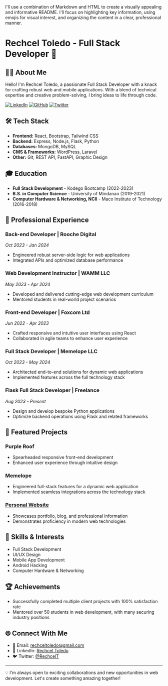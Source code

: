 <Thinking>
I'll use a combination of Markdown and HTML to create a visually appealing and informative README. I'll focus on highlighting key information, using emojis for visual interest, and organizing the content in a clear, professional manner.
</Thinking>

# Rechcel Toledo - Full Stack Developer 🚀
## 👨‍💻 About Me

Hello! I'm Rechcel Toledo, a passionate Full Stack Developer with a knack for crafting robust web and mobile applications. With a blend of technical expertise and creative problem-solving, I bring ideas to life through code.

[![LinkedIn](https://img.shields.io/badge/LinkedIn-0077B5?style=for-the-badge&logo=linkedin&logoColor=white)](https://www.linkedin.com/in/rechcel-toledo/)
[![GitHub](https://img.shields.io/badge/GitHub-100000?style=for-the-badge&logo=github&logoColor=white)](https://github.com/phcodesage)
[![Twitter](https://img.shields.io/badge/Twitter-1DA1F2?style=for-the-badge&logo=twitter&logoColor=white)](https://twitter.com/RechcelT)

## 🛠️ Tech Stack

- **Frontend:** React, Bootstrap, Tailwind CSS
- **Backend:** Express, Node.js, Flask, Python
- **Databases:** MongoDB, MySQL
- **CMS & Frameworks:** WordPress, Laravel
- **Other:** Git, REST API, FastAPI, Graphic Design

## 🎓 Education

- **Full Stack Development** - Kodego Bootcamp (2022-2023)
- **B.S. in Computer Science** - University of Mindanao (2019-2021)
- **Computer Hardware & Networking, NCII** - Maco Institute of Technology (2016-2018)

## 💼 Professional Experience

### Back-end Developer | Rooche Digital
*Oct 2023 - Jan 2024*
- Engineered robust server-side logic for web applications
- Integrated APIs and optimized database performance

### Web Development Instructor | WAMM LLC
*May 2023 - Apr 2024*
- Developed and delivered cutting-edge web development curriculum
- Mentored students in real-world project scenarios

### Front-end Developer | Foxcom Ltd
*Jun 2022 - Apr 2023*
- Crafted responsive and intuitive user interfaces using React
- Collaborated in agile teams to enhance user experience

### Full Stack Developer | Memelope LLC
*Oct 2023 - May 2024*
- Architected end-to-end solutions for dynamic web applications
- Implemented features across the full technology stack

### Flask Full Stack Developer | Freelance
*Aug 2023 - Present*
- Design and develop bespoke Python applications
- Optimize backend operations using Flask and related frameworks

## 🌟 Featured Projects

### Purple Roof
- Spearheaded responsive front-end development
- Enhanced user experience through intuitive design

### Memelope
- Engineered full-stack features for a dynamic web application
- Implemented seamless integrations across the technology stack

### [Personal Website](http://phcodesage.site)
- Showcases portfolio, blog, and professional information
- Demonstrates proficiency in modern web technologies

## 🎯 Skills & Interests

- Full Stack Development
- UI/UX Design
- Mobile App Development
- Android Hacking
- Computer Hardware & Networking

## 🏆 Achievements

- Successfully completed multiple client projects with 100% satisfaction rate
- Mentored over 50 students in web development, with many securing industry positions

## 🌐 Connect With Me

- 📧 Email: rechceltoledo@gmail.com
- 🔗 LinkedIn: [Rechcel Toledo](https://www.linkedin.com/in/rechcel-toledo-4502b6233/)
- 🐦 Twitter: [@RechcelT](https://twitter.com/RechcelT)

---

💡 I'm always open to exciting collaborations and new opportunities in web development. Let's create something amazing together!
